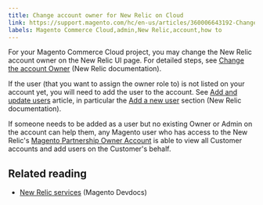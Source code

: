 ```yaml
---
title: Change account owner for New Relic on Cloud
link: https://support.magento.com/hc/en-us/articles/360006643192-Change-account-owner-for-New-Relic-on-Cloud
labels: Magento Commerce Cloud,admin,New Relic,account,how to
---
```


<p>For your Magento Commerce Cloud project, you may change the New Relic account owner on the New Relic UI page. For detailed steps, see <a href="https://docs.newrelic.com/docs/accounts/accounts/roles-permissions/change-account-owner">Change the account Owner</a> (New Relic documentation).</p>
<p>If the user (that you want to assign the owner role to) is not listed on your account yet, you will need to add the user to the account. See <a href="https://docs.newrelic.com/docs/accounts/accounts/roles-permissions/add-update-users">Add and update users</a> article, in particular the <a href="https://docs.newrelic.com/docs/accounts/accounts/roles-permissions/add-update-users#adding_users">Add a new user</a> section (New Relic documentation).</p>
<p>If someone needs to be added as a user but no existing Owner or Admin on the account can help them, any Magento user who has access to the New Relic's <a href="https://account.newrelic.com/accounts/1311131/users">Magento Partnership Owner Account</a> is able to view all Customer accounts and add users on the Customer's behalf.</p>
<h2>Related reading</h2>
<ul>
<li>
<a href="https://devdocs.magento.com/guides/v2.3/cloud/project/new-relic.html">New Relic services</a> (Magento Devdocs)</li>
</ul>
